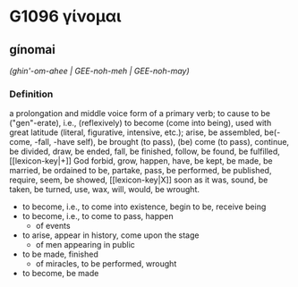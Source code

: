 # G1096 γίνομαι

## gínomai

_(ghin'-om-ahee | GEE-noh-meh | GEE-noh-may)_

### Definition

a prolongation and middle voice form of a primary verb; to cause to be ("gen"-erate), i.e., (reflexively) to become (come into being), used with great latitude (literal, figurative, intensive, etc.); arise, be assembled, be(-come, -fall, -have self), be brought (to pass), (be) come (to pass), continue, be divided, draw, be ended, fall, be finished, follow, be found, be fulfilled, [[lexicon-key|+]] God forbid, grow, happen, have, be kept, be made, be married, be ordained to be, partake, pass, be performed, be published, require, seem, be showed, [[lexicon-key|X]] soon as it was, sound, be taken, be turned, use, wax, will, would, be wrought.

- to become, i.e., to come into existence, begin to be, receive being
- to become, i.e., to come to pass, happen
  - of events
- to arise, appear in history, come upon the stage
  - of men appearing in public
- to be made, finished
  - of miracles, to be performed, wrought
- to become, be made

